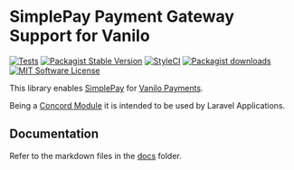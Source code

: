 # SimplePay Payment Gateway Support for Vanilo

[![Tests](https://img.shields.io/github/workflow/status/vanilophp/simplepay/tests/master?style=flat-square)](https://github.com/vanilophp/simplepay/actions?query=workflow%3Atests)
[![Packagist Stable Version](https://img.shields.io/packagist/v/vanilo/simplepay.svg?style=flat-square&label=stable)](https://packagist.org/packages/vanilo/simplepay)
[![StyleCI](https://styleci.io/repos/346685869/shield?branch=master)](https://styleci.io/repos/346685869)
[![Packagist downloads](https://img.shields.io/packagist/dt/vanilo/simplepay.svg?style=flat-square)](https://packagist.org/packages/vanilo/simplepay)
[![MIT Software License](https://img.shields.io/badge/license-MIT-blue.svg?style=flat-square)](LICENSE)

This library enables [SimplePay](https://simplepay.hu/) for
[Vanilo Payments](https://vanilo.io/docs/master/payments).

Being a [Concord Module](https://konekt.dev/concord/1.9/modules) it is intended to be used by
Laravel Applications.

## Documentation

Refer to the markdown files in the [docs](docs/) folder.
